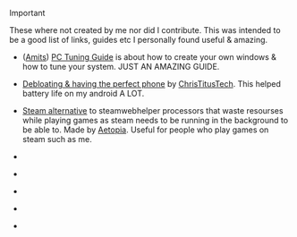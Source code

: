 > [!IMPORTANT]
These where not created by me nor did I contribute. This was intended to be a good list of links, guides etc I personally found useful & amazing.
- ([Amits](https://github.com/amitxv)) [PC Tuning Guide](https://github.com/amitxv/PC-Tuning) is about how to create your own windows & how to tune your system. JUST AN AMAZING GUIDE.

- [Debloating & having the perfect phone](https://youtu.be/MFbXFG2xDJI?si=1Dh7paiS4QnOl4OZ) by [ChrisTitusTech](https://youtube.com/ChrisTitusTech). This helped battery life on my android A LOT.

- [Steam alternative](https://github.com/Aetopia/NoSteamWebHelper) to steamwebhelper processors that waste resourses while playing games as steam needs to be running in the background to be able to. Made by [Aetopia](https://github.com/Aetopia). Useful for people who play games on steam such as me.

- []()

- []()

- []()

- []()

- []()




































